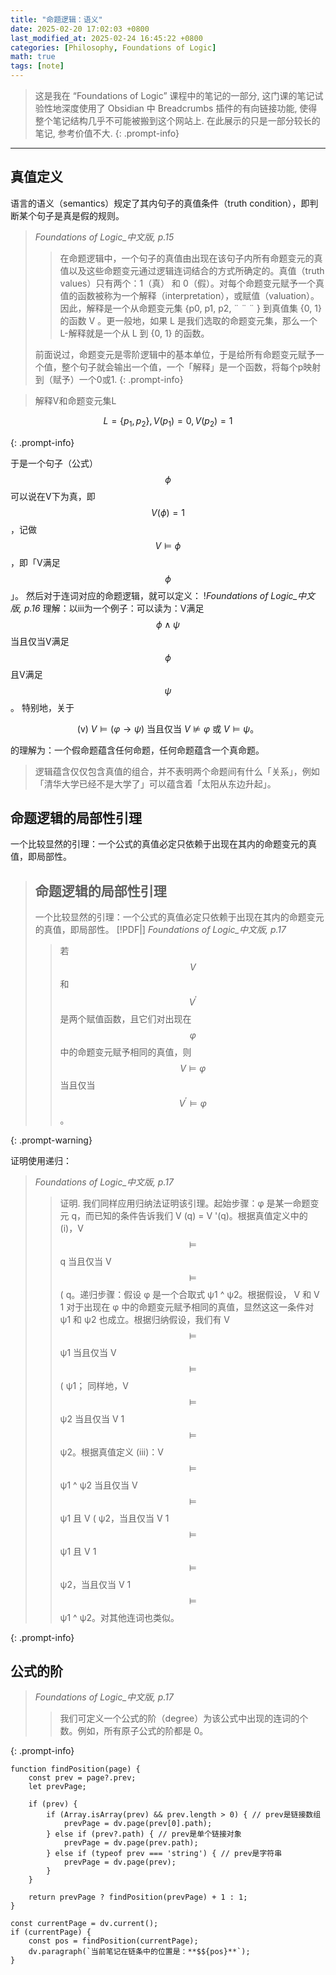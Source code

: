 ```yaml
---
title: "命题逻辑：语义"
date: 2025-02-20 17:02:03 +0800
last_modified_at: 2025-02-24 16:45:22 +0800
categories: [Philosophy, Foundations of Logic]
math: true
tags: [note]
---
```

>这是我在 “Foundations of Logic” 课程中的笔记的一部分, 这门课的笔记试验性地深度使用了 Obsidian 中 Breadcrumbs 插件的有向链接功能, 使得整个笔记结构几乎不可能被搬到这个网站上. 在此展示的只是一部分较长的笔记, 参考价值不大.
{: .prompt-info}

---


## 真值定义
语言的语义（semantics）规定了其内句子的真值条件（truth condition），即判断某个句子是真是假的规则。
>*Foundations of Logic_中文版, p.15*
>
>> 在命题逻辑中，一个句子的真值由出现在该句子内所有命题变元的真值以及这些命题变元通过逻辑连词结合的方式所确定的。真值（truth values）只有两个：1（真） 和 0（假）。对每个命题变元赋予一个真值的函数被称为一个解释（interpretation），或赋值（valuation）。因此，解释是一个从命题变元集 {p0, p1, p2, ¨ ¨ ¨ } 到真值集 {0, 1} 的函数 V 。更一般地，如果 L 是我们选取的命题变元集，那么一个 L-解释就是一个从 L 到 {0, 1} 的函数。
>
>前面说过，命题变元是零阶逻辑中的基本单位，于是给所有命题变元赋予一个值，整个句子就会输出一个值，一个「解释」是一个函数，将每个p映射到（赋予）一个0或1.
{: .prompt-info}

>解释V和命题变元集L
>
>

$$L=\left\{ p_{1},p_{2} \right\},V(p_{1})=0,V(p_{2})=1$$

{: .prompt-info}

于是一个句子（公式）$$\phi$$可以说在V下为真，即$$V(\phi)=1$$，记做$$V\models \phi$$，即「V满足$$\phi$$」。
然后对于连词对应的命题逻辑，就可以定义：
!*Foundations of Logic_中文版, p.16*
理解：以iii为一个例子：可以读为：V满足 $$\phi \land \psi$$当且仅当V满足 $$\phi$$且V满足 $$\psi$$。
特别地，关于

$$\mathrm{(v)~}V\models(\varphi\rightarrow\psi)\text{ 当且仅当 }V\not\models\varphi\text{ 或 }V\models\psi\mathrm{。}$$

的理解为：一个假命题蕴含任何命题，任何命题蕴含一个真命题。
>逻辑蕴含仅仅包含真值的组合，并不表明两个命题间有什么「关系」，例如「清华大学已经不是大学了」可以蕴含着「太阳从东边升起」。

## 命题逻辑的局部性引理
一个比较显然的引理：一个公式的真值必定只依赖于出现在其内的命题变元的真值，即局部性。
>
>## 命题逻辑的局部性引理
>一个比较显然的引理：一个公式的真值必定只依赖于出现在其内的命题变元的真值，即局部性。
>[!PDF|] *Foundations of Logic_中文版, p.17*
>> 若$$V$$ 和$$V^\prime$$ 是两个赋值函数，且它们对出现在 $$\varphi$$ 中的命题变元赋予相同的真值，则$$V\vDash\varphi$$当且仅当$$V^\prime\models\varphi$$。
>
{: .prompt-warning}

证明使用递归：

>*Foundations of Logic_中文版, p.17*
>
>> 证明. 我们同样应用归纳法证明该引理。起始步骤：φ 是某一命题变元 q，而已知的条件告诉我们 V (q) = V '(q)。根据真值定义中的 (i)，V $$\models$$ q 当且仅当 V  $$\models$$  ( q。递归步骤：假设 φ 是一个合取式 ψ1 ^ ψ2。根据假设， V 和 V 1 对于出现在 φ 中的命题变元赋予相同的真值，显然这这一条件对 ψ1 和 ψ2 也成立。根据归纳假设，我们有 V  $$\models$$  ψ1 当且仅当 V  $$\models$$  ( ψ1； 同样地，V  $$\models$$  ψ2 当且仅当 V 1  $$\models$$  ψ2。根据真值定义 (iii)：V  $$\models$$  ψ1 ^ ψ2 当且仅当 V  $$\models$$  ψ1 且 V ( ψ2，当且仅当 V 1  $$\models$$  ψ1 且 V 1  $$\models$$  ψ2，当且仅当 V 1  $$\models$$  ψ1 ^ ψ2。对其他连词也类似。
>
{: .prompt-info}

## 公式的阶

>*Foundations of Logic_中文版, p.17*
>
>> 我们可定义一个公式的阶（degree）为该公式中出现的连词的个数。例如，所有原子公式的阶都是 0。
>
{: .prompt-info}

```dataviewjs
function findPosition(page) {
    const prev = page?.prev;
    let prevPage;

    if (prev) {
        if (Array.isArray(prev) && prev.length > 0) { // prev是链接数组
            prevPage = dv.page(prev[0].path);
        } else if (prev?.path) { // prev是单个链接对象
            prevPage = dv.page(prev.path);
        } else if (typeof prev === 'string') { // prev是字符串
            prevPage = dv.page(prev);
        }
    }

    return prevPage ? findPosition(prevPage) + 1 : 1;
}

const currentPage = dv.current();
if (currentPage) {
    const pos = findPosition(currentPage);
    dv.paragraph(`当前笔记在链条中的位置是：**$${pos}**`);
}
```